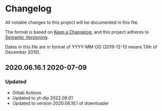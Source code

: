 # Changelog

All notable changes to this project will be documented in this file.

The format is based on [Keep a Changelog](https://keepachangelog.com/en/1.0.0/),
and this project adheres to [Semantic Versioning](https://semver.org/spec/v2).

Dates in this file are in format of YYYY-MM-DD (2019-12-13 means 13th of December 2019).


## 2020.06.16.1 2020-07-09

### Updated

* Gitlab Actions
* Updated to yt-dlp 2022.09.01
* Updated to version 2020.06.16.1 of downloader

